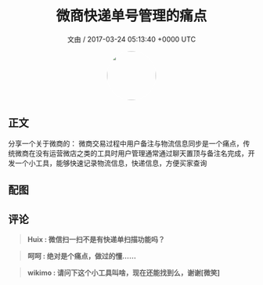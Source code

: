 <h1 align="center">微商快递单号管理的痛点</h1>
<p align="center">
    <a>文由 / 2017-03-24 05:13:40 &#43;0000 UTC</a>
</p>

<div align="center">
    <img src="https://images.zsxq.com/Fs1YVZC0ovOT-wtBZFtJ7rJ2pMwM?e=1590940799&amp;token=kIxbL07-8jAj8w1n4s9zv64FuZZNEATmlU_Vm6zD:3gokMGjxCFwj5V9RlrVVw-HDnl8=" width="100" height="100" style="border:1px solid;border-radius:50%; color:#ffffff"/>
</div>

## 正文

<div>
分享一个关于微商的：
微商交易过程中用户备注与物流信息同步是一个痛点，传统微商在没有运营微店之类的工具时用户管理通常通过聊天置顶与备注名完成，开发一个小工具，能够快速记录物流信息，快递信息，方便买家查询
</div>

## 配图
<div class="image" align="center">

</div>

## 评论

<div align="left">
<div>

<blockquote >
<span> <strong>Huix : 微信扫一扫不是有快递单扫描功能吗？ </strong></span>
</blockquote>

<blockquote >
<span> <strong>呵呵 : 绝对是个痛点，做过的懂…… </strong></span>
</blockquote>

<blockquote >
<span> <strong>wikimo : 请问下这个小工具叫啥，现在还能找到么，谢谢[微笑] </strong></span>
</blockquote>

</div>
</div>